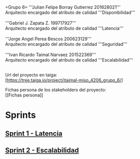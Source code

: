 
=Grupo 6=
'''Julian Felipe Borray Gutierrez 201628021'''<br />
Arquitecto encargado del atributo de calidad '''Disponibilidad'''<br /><br />
'''Gabriel J. Zapata Z. 199717927'''<br />
Arquitecto encargado del atributo de calidad '''Latencia'''<br /><br />
'''Jorge Angel Perea Bescos 200623129'''<br />
Arquitecto encargado del atributo de calidad '''Seguridad'''<br /><br />
'''Ivan Ricardo Taimal Narvaez 201522369'''<br />
Arquitecto encargado del atributo de calidad '''Escalabilidad'''<br /><br />

Url del proyecto en taiga: <br/>
[https://tree.taiga.io/project/itaimal-miso_4206_grupo_6/]

Fichas persona de los stakeholders del proyecto:<br/>
[[Fichas persona]]

# Sprints

## [Sprint 1 - Latencia](https://github.com/MISO-4206/Grupo-6/wiki/Sprint1)
## [Sprint 2 - Escalabilidad](https://github.com/MISO-4206/Grupo-6/wiki/Sprint2)